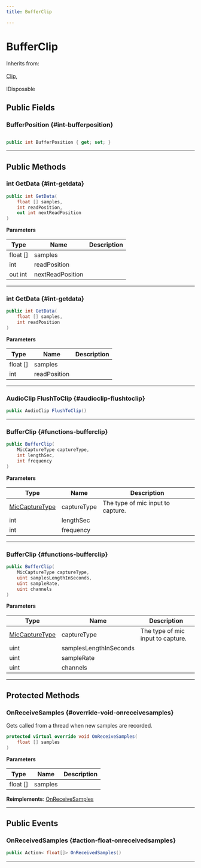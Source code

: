 ```yaml
---
title: BufferClip

---
```


# BufferClip







Inherits from: <br></br>[Clip](/unity-api/api/UnityEngine.XR.MagicLeap/MLAudioInput/UnityEngine.XR.MagicLeap.MLAudioInput.Clip.md),<br></br>IDisposable




## Public Fields

### BufferPosition {#int-bufferposition}

```csharp

public int BufferPosition { get; set; }

```






-----------

## Public Methods

### int GetData {#int-getdata}

```csharp
public int GetData(
    float [] samples,
    int readPosition,
    out int nextReadPosition
)
```


**Parameters**

| Type | Name  | Description  | 
|--|--|--|
| float [] |samples||
| int |readPosition||
| out int |nextReadPosition||






-----------

### int GetData {#int-getdata}

```csharp
public int GetData(
    float [] samples,
    int readPosition
)
```


**Parameters**

| Type | Name  | Description  | 
|--|--|--|
| float [] |samples||
| int |readPosition||






-----------

### AudioClip FlushToClip {#audioclip-flushtoclip}

```csharp
public AudioClip FlushToClip()
```






-----------

###  BufferClip {#functions-bufferclip}

```csharp
public BufferClip(
    MicCaptureType captureType,
    int lengthSec,
    int frequency
)
```


**Parameters**

| Type | Name  | Description  | 
|--|--|--|
| [MicCaptureType](/unity-api/api/UnityEngine.XR.MagicLeap/MLAudioInput/UnityEngine.XR.MagicLeap.MLAudioInput.md#enums-miccapturetype) |captureType|The type of mic input to capture. |
| int |lengthSec||
| int |frequency||






-----------

###  BufferClip {#functions-bufferclip}

```csharp
public BufferClip(
    MicCaptureType captureType,
    uint samplesLengthInSeconds,
    uint sampleRate,
    uint channels
)
```


**Parameters**

| Type | Name  | Description  | 
|--|--|--|
| [MicCaptureType](/unity-api/api/UnityEngine.XR.MagicLeap/MLAudioInput/UnityEngine.XR.MagicLeap.MLAudioInput.md#enums-miccapturetype) |captureType|The type of mic input to capture. |
| uint |samplesLengthInSeconds||
| uint |sampleRate||
| uint |channels||






-----------

## Protected Methods

### OnReceiveSamples {#override-void-onreceivesamples}

Gets called from a thread when new samples are recorded. 

```csharp
protected virtual override void OnReceiveSamples(
    float [] samples
)
```


**Parameters**

| Type | Name  | Description  | 
|--|--|--|
| float [] |samples||




**Reimplements**: [OnReceiveSamples](/unity-api/api/UnityEngine.XR.MagicLeap/MLAudioInput/UnityEngine.XR.MagicLeap.MLAudioInput.Clip.md#abstract-void-onreceivesamples)



-----------

## Public Events

### OnReceivedSamples {#action-float-onreceivedsamples}

```csharp
public Action< float[]> OnReceivedSamples()
```






-----------

